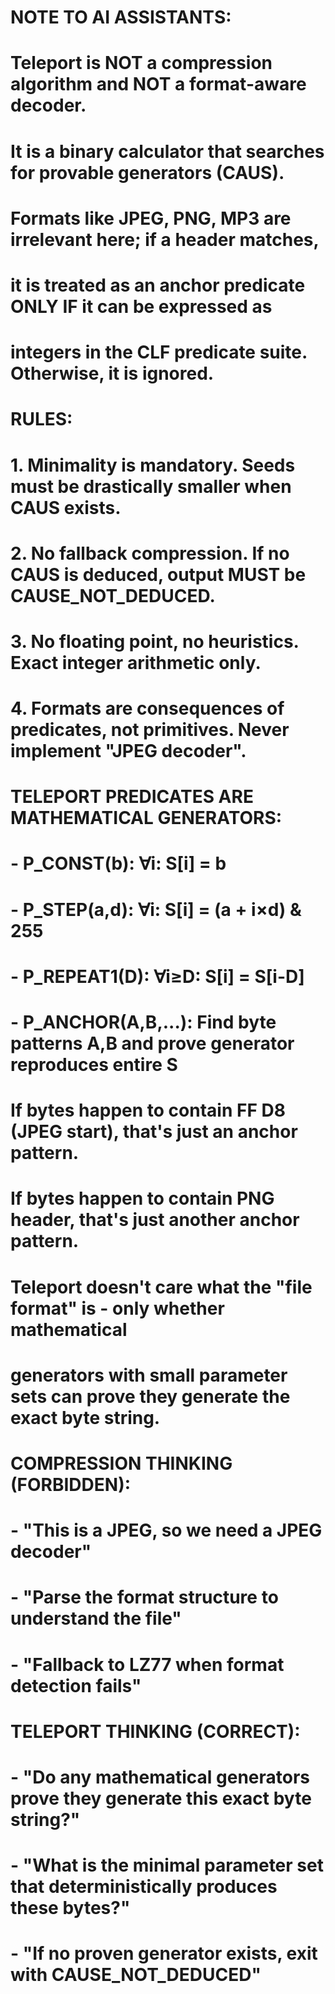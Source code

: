 # NOTE TO AI ASSISTANTS:
# Teleport is NOT a compression algorithm and NOT a format-aware decoder.
# It is a binary calculator that searches for provable generators (CAUS).
# Formats like JPEG, PNG, MP3 are irrelevant here; if a header matches,
# it is treated as an anchor predicate ONLY IF it can be expressed as 
# integers in the CLF predicate suite. Otherwise, it is ignored.
#
# RULES:
# 1. Minimality is mandatory. Seeds must be drastically smaller when CAUS exists.
# 2. No fallback compression. If no CAUS is deduced, output MUST be CAUSE_NOT_DEDUCED.
# 3. No floating point, no heuristics. Exact integer arithmetic only.
# 4. Formats are consequences of predicates, not primitives. Never implement "JPEG decoder".
#
# TELEPORT PREDICATES ARE MATHEMATICAL GENERATORS:
# - P_CONST(b): ∀i: S[i] = b
# - P_STEP(a,d): ∀i: S[i] = (a + i×d) & 255  
# - P_REPEAT1(D): ∀i≥D: S[i] = S[i-D]
# - P_ANCHOR(A,B,...): Find byte patterns A,B and prove generator reproduces entire S
#
# If bytes happen to contain FF D8 (JPEG start), that's just an anchor pattern.
# If bytes happen to contain PNG header, that's just another anchor pattern.
# Teleport doesn't care what the "file format" is - only whether mathematical
# generators with small parameter sets can prove they generate the exact byte string.
#
# COMPRESSION THINKING (FORBIDDEN):
# - "This is a JPEG, so we need a JPEG decoder"
# - "Parse the format structure to understand the file"  
# - "Fallback to LZ77 when format detection fails"
#
# TELEPORT THINKING (CORRECT):
# - "Do any mathematical generators prove they generate this exact byte string?"
# - "What is the minimal parameter set that deterministically produces these bytes?"
# - "If no proven generator exists, exit with CAUSE_NOT_DEDUCED"
